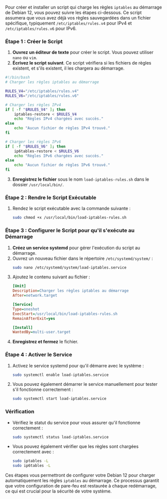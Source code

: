 Pour créer et installer un script qui charge les règles `iptables` au démarrage de Debian 12, vous pouvez suivre les étapes ci-dessous. Ce script assumera que vous avez déjà vos règles sauvegardées dans un fichier spécifique, typiquement `/etc/iptables/rules.v4` pour IPv4 et `/etc/iptables/rules.v6` pour IPv6.

### Étape 1 : Créer le Script

1. **Ouvrez un éditeur de texte** pour créer le script. Vous pouvez utiliser `nano` ou `vim`.
2. **Écrivez le script suivant**. Ce script vérifiera si les fichiers de règles existent, et s'ils existent, il les chargera au démarrage.

```bash
#!/bin/bash
# Charger les règles iptables au démarrage

RULES_V4="/etc/iptables/rules.v4"
RULES_V6="/etc/iptables/rules.v6"

# Charger les règles IPv4
if [ -f "$RULES_V4" ]; then
    iptables-restore < $RULES_V4
    echo "Règles IPv4 chargées avec succès."
else
    echo "Aucun fichier de règles IPv4 trouvé."
fi

# Charger les règles IPv6
if [ -f "$RULES_V6" ]; then
    ip6tables-restore < $RULES_V6
    echo "Règles IPv6 chargées avec succès."
else
    echo "Aucun fichier de règles IPv6 trouvé."
fi
```

3. **Enregistrez le fichier** sous le nom `load-iptables-rules.sh` dans le dossier `/usr/local/bin/`.

### Étape 2 : Rendre le Script Exécutable

1. Rendez le script exécutable avec la commande suivante :
   ```bash
   sudo chmod +x /usr/local/bin/load-iptables-rules.sh
   ```

### Étape 3 : Configurer le Script pour qu'il s'exécute au Démarrage

1. **Créez un service systemd** pour gérer l'exécution du script au démarrage.
2. Ouvrez un nouveau fichier dans le répertoire `/etc/systemd/system/` :
   ```bash
   sudo nano /etc/systemd/system/load-iptables.service
   ```
3. Ajoutez le contenu suivant au fichier :
   ```ini
   [Unit]
   Description=Charger les règles iptables au démarrage
   After=network.target

   [Service]
   Type=oneshot
   ExecStart=/usr/local/bin/load-iptables-rules.sh
   RemainAfterExit=yes

   [Install]
   WantedBy=multi-user.target
   ```
4. **Enregistrez et fermez** le fichier.

### Étape 4 : Activer le Service

1. Activez le service systemd pour qu'il démarre avec le système :
   ```bash
   sudo systemctl enable load-iptables.service
   ```
2. Vous pouvez également démarrer le service manuellement pour tester s'il fonctionne correctement :
   ```bash
   sudo systemctl start load-iptables.service
   ```

### Vérification

- Vérifiez le statut du service pour vous assurer qu'il fonctionne correctement :
  ```bash
  sudo systemctl status load-iptables.service
  ```

- Vous pouvez également vérifier que les règles sont chargées correctement avec :
  ```bash
  sudo iptables -L
  sudo ip6tables -L
  ```

Ces étapes vous permettront de configurer votre Debian 12 pour charger automatiquement les règles `iptables` au démarrage. Ce processus garantit que votre configuration de pare-feu est restaurée à chaque redémarrage, ce qui est crucial pour la sécurité de votre système.